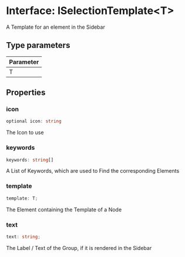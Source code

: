 # Interface: ISelectionTemplate<T\>

A Template for an element in the Sidebar

## Type parameters

| Parameter |
| :-------- |
| T         |

## Properties

### icon

```ts
optional icon: string
```

The Icon to use

### keywords

```ts
keywords: string[]
```

A List of Keywords, which are used to Find the corresponding Elements

### template

```ts
template: T;
```

The Element containing the Template of a Node

### text

```ts
text: string;
```

The Label / Text of the Group, if it is rendered in the Sidebar
